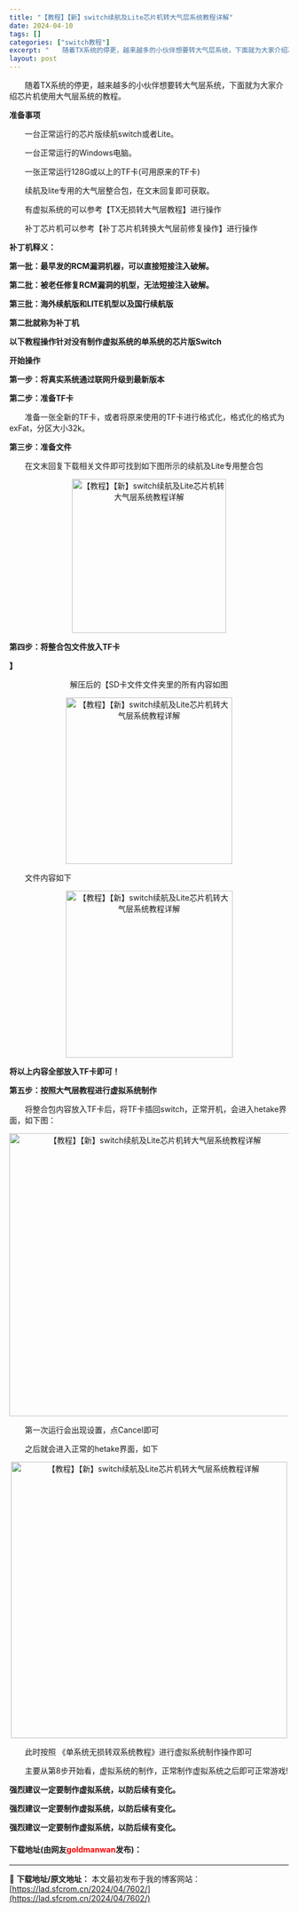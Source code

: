 ```yaml
---
title: "【教程】【新】switch续航及Lite芯片机转大气层系统教程详解"
date: 2024-04-10
tags: []
categories: ["switch教程"]
excerpt: "　　随着TX系统的停更，越来越多的小伙伴想要转大气层系统，下面就为大家介绍芯片机使用大气层系统的教程。 准备事项 　　一台正常运行的芯片版续航switch或者Lite。 　　一台正常运行的Windows电脑。 　　一张正常运行128G或以上的TF卡(可用原来的TF卡) 　　续航及lite专用的大气层&hellip;"
layout: post
---
```


 <p>　　随着TX系统的停更，越来越多的小伙伴想要转大气层系统，下面就为大家介绍芯片机使用大气层系统的教程。</p> <p><strong>准备事项</strong></p> <p>　　一台正常运行的芯片版续航switch或者Lite。</p> <p>　　一台正常运行的Windows电脑。</p> <p>　　一张正常运行128G或以上的TF卡(可用原来的TF卡)</p> <p>　　续航及lite专用的大气层整合包，在文末回复即可获取。</p> <p>　　有虚拟系统的可以参考【TX无损转大气层教程】进行操作</p> <p>　　补丁芯片机可以参考【补丁芯片机转换大气层前修复操作】进行操作</p> <p><strong>补丁机释义：</strong></p> <p><strong>第一批：最早发的RCM漏洞机器，可以直接短接注入破解。</strong></p> <p><strong>第二批：被老任修复RCM漏洞的机型，无法短接注入破解。</strong></p> <p><strong>第三批：海外续航版和LITE机型以及国行续航版</strong></p> <p><strong>第二批就称为补丁机</strong></p> <p><strong>以下教程操作针对没有制作虚拟系统的单系统的芯片版Switch</strong></p> <p><strong>开始操作</strong></p> <p><strong>第一步：将真实系统通过联网升级到最新版本</strong></p> <p><strong>第二步：准备TF卡</strong></p> <p>　　准备一张全新的TF卡，或者将原来使用的TF卡进行格式化，格式化的格式为exFat，分区大小32k。</p> <p><strong>第三步：准备文件</strong></p> <p>　　在文末回复下载相关文件即可找到如下图所示的续航及Lite专用整合包</p> <p align="center"><img align="" border="0" src="https://lad.sfcrom.cn/wp-content/uploads/2024/04/20240410_66162e488afc3.webp" width="278" alt="【教程】【新】switch续航及Lite芯片机转大气层系统教程详解" /></p> <p><strong>第四步：将整合包文件放入TF卡</strong></p> <p><strong>】</strong></p> <p align="center">解压后的【SD卡文件文件夹里的所有内容如图</p> <p align="center"><img align="" border="0" src="https://lad.sfcrom.cn/wp-content/uploads/2024/04/20240410_66162e48d0fe4.webp" width="300" alt="【教程】【新】switch续航及Lite芯片机转大气层系统教程详解" /></p> <p>　　文件内容如下</p> <p align="center"><img align="" border="0" src="https://lad.sfcrom.cn/wp-content/uploads/2024/04/20240410_66162e49246c3.webp" width="301" alt="【教程】【新】switch续航及Lite芯片机转大气层系统教程详解" /></p> <p><strong>将以上内容全部放入TF卡即可！</strong></p> <p><strong>第五步：按照大气层教程进行虚拟系统制作</strong></p> <p>　　将整合包内容放入TF卡后，将TF卡插回switch，正常开机，会进入hetake界面，如下图：</p> <p align="center"><img align="" border="0" src="https://lad.sfcrom.cn/wp-content/uploads/2024/04/20240410_66162e496c0c0.webp" width="510" alt="【教程】【新】switch续航及Lite芯片机转大气层系统教程详解" /></p> <p>　　第一次运行会出现设置，点Cancel即可</p> <p>　　之后就会进入正常的hetake界面，如下</p> <p align="center"><img align="" border="0" src="https://lad.sfcrom.cn/wp-content/uploads/2024/04/20240410_66162e49b649c.webp" width="498" alt="【教程】【新】switch续航及Lite芯片机转大气层系统教程详解" /></p> <p>　　此时按照 《单系统无损转双系统教程》进行虚拟系统制作操作即可</p> <p>　　主要从第8步开始看，虚拟系统的制作，正常制作虚拟系统之后即可正常游戏!</p> <p><strong>强烈建议一定要制作虚拟系统，以防后续有变化。</strong></p> <p><strong>强烈建议一定要制作虚拟系统，以防后续有变化。</strong></p> <p><strong>强烈建议一定要制作虚拟系统，以防后续有变化。</strong></p> <p><h4>下载地址(由网友<font color="red">goldmanwan</font>发布)：</h4></p> 

---
📖 **下载地址/原文地址：** 本文最初发布于我的博客网站：[https://lad.sfcrom.cn/2024/04/7602/](https://lad.sfcrom.cn/2024/04/7602/)
